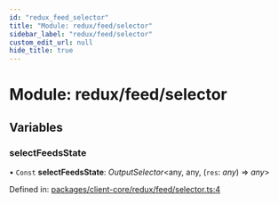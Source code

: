 ```yaml
---
id: "redux_feed_selector"
title: "Module: redux/feed/selector"
sidebar_label: "redux/feed/selector"
custom_edit_url: null
hide_title: true
---
```


# Module: redux/feed/selector

## Variables

### selectFeedsState

• `Const` **selectFeedsState**: *OutputSelector*<any, any, (`res`: *any*) => *any*\>

Defined in: [packages/client-core/redux/feed/selector.ts:4](https://github.com/xr3ngine/xr3ngine/blob/56376a778/packages/client-core/redux/feed/selector.ts#L4)
